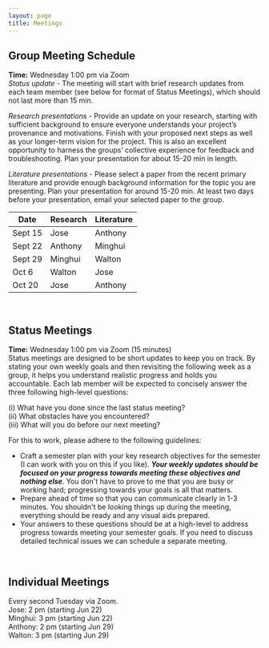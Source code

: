 ```yaml
---
layout: page
title: Meetings
---
```


## Group Meeting Schedule
**Time:** Wednesday 1:00 pm via Zoom<br/>
*Status update* - The meeting will start with brief research updates from each team member (see below for format of Status Meetings), which should not last more than 15 min.<br/>

*Research presentations* - Provide an update on your research, starting with sufficient background to ensure everyone understands your project’s provenance and motivations. Finish with your proposed next steps as well as your longer-term vision for the project. This is also an excellent opportunity to harness the groups’ collective experience for feedback and troubleshooting. Plan your presentation for about 15-20 min in length.<br/>

*Literature presentations* - Please select a paper from the recent primary literature and provide enough background information for the topic you are presenting. Plan your presentation for around 15-20 min. At least two days before your presentation, email your selected paper to the group.<br/>

<table>
  <thead>
    <tr>
      <th>Date</th>
      <th>Research</th>
      <th>Literature</th>
    </tr>
  </thead>
  <tbody>
    <tr>
      <td>Sept 15</td>
      <td>Jose</td>
      <td>Anthony</td>
    </tr>
    <tr>
      <td>Sept 22</td>
      <td>Anthony</td>
      <td>Minghui</td>
    </tr>
    <tr>
      <td>Sept 29</td>
      <td>Minghui</td>
      <td>Walton</td>
    </tr>
    <tr>
      <td>Oct 6</td>
      <td>Walton</td>
      <td>Jose</td>
    </tr>
    <tr>
      <td>Oct 20</td>
      <td>Jose</td>
      <td>Anthony</td>
    </tr>
  </tbody>
</table>

<br/>

## Status Meetings
**Time:** Wednesday 1:00 pm via Zoom (15 minutes)<br/>
Status meetings are designed to be short updates to keep you on track. By stating your own weekly goals and then revisiting the following week as a group, it helps you understand realistic progress and holds you accountable. Each lab member will be expected to concisely answer the three following high-level questions:

(i) What have you done since the last status meeting?<br/>
(ii) What obstacles have you encountered?<br/>
(iii) What will you do before our next meeting?<br/>

For this to work, please adhere to the following guidelines: <br/>

- Craft a semester plan with your key research objectives for the semester (I can work with you on this if you like). ***Your weekly updates should be focused on your progress towards meeting these objectives and nothing else***. You don't have to prove to me that you are busy or working hard; progressing towards your goals is all that matters.<br/>
- Prepare ahead of time so that you can communicate clearly in 1-3 minutes. You shouldn't be looking things up during the meeting, everything should be ready and any visual aids prepared.
- Your answers to these questions should be at a high-level to address progress towards meeting your semester goals. If you need to discuss detailed technical issues we can schedule a separate meeting.


<br/>

## Individual Meetings
Every second Tuesday via Zoom.<br/>
Jose: 2 pm (starting Jun 22)<br/>
Minghui: 3 pm (starting Jun 22)<br/>
Anthony: 2 pm (starting Jun 29)<br/>
Walton: 3 pm (starting Jun 29)<br/>



